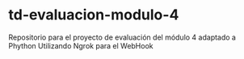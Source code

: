 # td-evaluacion-modulo-4
Repositorio para el proyecto de evaluación del módulo 4 adaptado a Phython
Utilizando Ngrok para el WebHook